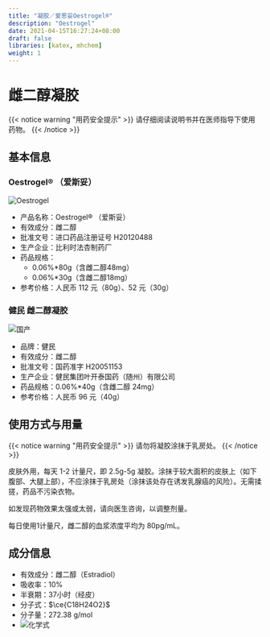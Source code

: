 ```yaml
---
title: "凝胶／爱思妥Oestrogel®"
description: "Oestrogel"
date: 2021-04-15T16:27:24+08:00
draft: false
libraries: [katex, mhchem]
weight: 1
---
```


# 雌二醇凝胶

{{< notice warning "用药安全提示" >}}
请仔细阅读说明书并在医师指导下使用药物。
{{< /notice >}}

## 基本信息

### Oestrogel® （爱斯妥）

![Oestrogel](/images/Oestrogel.jpg)

- 产品名称：Oestrogel® （爱斯妥）
- 有效成分：雌二醇
- 批准文号：进口药品注册证号 H20120488
- 生产企业：比利时法杏制药厂
- 药品规格：
  - 0.06%\*80g（含雌二醇48mg）
  - 0.06%\*30g（含雌二醇18mg）
- 参考价格：人民币 112 元（80g）、52 元（30g）

### 健民 雌二醇凝胶

![国产](/images/Ningjiao.jpg)

- 品牌：健民
- 有效成分：雌二醇
- 批准文号：国药准字 H20051153
- 生产企业：健民集团叶开泰国药（随州）有限公司
- 药品规格：0.06%\*40g（含雌二醇 24mg）
- 参考价格：人民币 96 元（40g）

## 使用方式与用量

{{< notice warning "用药安全提示" >}}
请勿将凝胶涂抹于乳房处。
{{< /notice >}}

皮肤外用，每天 1-2 计量尺，即 2.5g-5g 凝胶。涂抹于较大面积的皮肤上（如下腹部、大腿上部），不应涂抹于乳房处（涂抹该处存在诱发乳腺癌的风险）。无需揉搓，药品不污染衣物。

如发现药物效果太强或太弱，请向医生咨询，以调整剂量。

每日使用1计量尺，雌二醇的血浆浓度平均为 80pg/mL。

## 成分信息

- 有效成分：雌二醇（Estradiol）
- 吸收率：10%
- 半衰期：37小时（经皮）
- 分子式：$\ce{C18H24O2}$
- 分子量：272.38 g/mol
- ![化学式](/images/Estradiol.svg)
